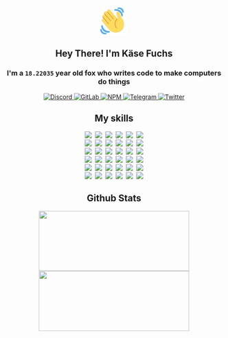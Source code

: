 <div><p align=center><img src=./resources/images/wave.gif width=64px height=64px></p><h2 align=center>Hey There! I'm Käse Fuchs</h2><h3 align=center>I'm a <code>18.22035</code> year old fox who writes code to make computers do things</h3><p align=center><a href=https://discord.com/users/507526681125322772><img alt=Discord src="https://img.shields.io/badge/Discord-5865F2?logo=discord&logoColor=white&style=flat-square#94032a13af310a99a2b3c26af4c0ab7f"> </a><a href=https://gitlab.com/kasefuchs><img alt=GitLab src="https://img.shields.io/badge/GitLab-330F63?logo=gitlab&logoColor=white&style=flat-square#94032a13af310a99a2b3c26af4c0ab7f"> </a><a href=https://npmjs.com/~kasefuchs><img alt=NPM src="https://img.shields.io/badge/NPM-CB3837?logo=npm&logoColor=white&style=flat-square#94032a13af310a99a2b3c26af4c0ab7f"> </a><a href=https://t.me/kasefuchs><img alt=Telegram src="https://img.shields.io/badge/Telegram-2CA5E0?logo=telegram&logoColor=white&style=flat-square#94032a13af310a99a2b3c26af4c0ab7f"> </a><a href=https://twitter.com/kasefuchs><img alt=Twitter src="https://img.shields.io/badge/Twitter-1DA1F2?logo=twitter&logoColor=white&style=flat-square#94032a13af310a99a2b3c26af4c0ab7f"></a></p><h2 align=center>My skills</h2><p align=center><a href=https://aws.amazon.com/ ><picture><source srcset="https://skillicons.dev/icons?i=aws&theme=dark#94032a13af310a99a2b3c26af4c0ab7f" media="(prefers-color-scheme: dark)"><source srcset="https://skillicons.dev/icons?i=aws&theme=light#94032a13af310a99a2b3c26af4c0ab7f" media="(prefers-color-scheme: light), (prefers-color-scheme: no-preference)"><img src="https://skillicons.dev/icons?i=aws&theme=light#94032a13af310a99a2b3c26af4c0ab7f"></picture></a>&nbsp;&nbsp;<a href=https://en.wikipedia.org/wiki/Bash_(Unix_shell)><picture><source srcset="https://skillicons.dev/icons?i=bash&theme=dark#94032a13af310a99a2b3c26af4c0ab7f" media="(prefers-color-scheme: dark)"><source srcset="https://skillicons.dev/icons?i=bash&theme=light#94032a13af310a99a2b3c26af4c0ab7f" media="(prefers-color-scheme: light), (prefers-color-scheme: no-preference)"><img src="https://skillicons.dev/icons?i=bash&theme=light#94032a13af310a99a2b3c26af4c0ab7f"></picture></a>&nbsp;&nbsp;<a href=https://discord.com/developers/docs><picture><source srcset="https://skillicons.dev/icons?i=bots&theme=dark#94032a13af310a99a2b3c26af4c0ab7f" media="(prefers-color-scheme: dark)"><source srcset="https://skillicons.dev/icons?i=bots&theme=light#94032a13af310a99a2b3c26af4c0ab7f" media="(prefers-color-scheme: light), (prefers-color-scheme: no-preference)"><img src="https://skillicons.dev/icons?i=bots&theme=light#94032a13af310a99a2b3c26af4c0ab7f"></picture></a>&nbsp;&nbsp;<a href=https://www.cloudflare.com/ ><picture><source srcset="https://skillicons.dev/icons?i=cloudflare&theme=dark#94032a13af310a99a2b3c26af4c0ab7f" media="(prefers-color-scheme: dark)"><source srcset="https://skillicons.dev/icons?i=cloudflare&theme=light#94032a13af310a99a2b3c26af4c0ab7f" media="(prefers-color-scheme: light), (prefers-color-scheme: no-preference)"><img src="https://skillicons.dev/icons?i=cloudflare&theme=light#94032a13af310a99a2b3c26af4c0ab7f"></picture></a>&nbsp;&nbsp;<a href=https://en.wikipedia.org/wiki/CSS><picture><source srcset="https://skillicons.dev/icons?i=css&theme=dark#94032a13af310a99a2b3c26af4c0ab7f" media="(prefers-color-scheme: dark)"><source srcset="https://skillicons.dev/icons?i=css&theme=light#94032a13af310a99a2b3c26af4c0ab7f" media="(prefers-color-scheme: light), (prefers-color-scheme: no-preference)"><img src="https://skillicons.dev/icons?i=css&theme=light#94032a13af310a99a2b3c26af4c0ab7f"></picture></a>&nbsp;&nbsp;<a href=https://www.docker.com/ ><picture><source srcset="https://skillicons.dev/icons?i=docker&theme=dark#94032a13af310a99a2b3c26af4c0ab7f" media="(prefers-color-scheme: dark)"><source srcset="https://skillicons.dev/icons?i=docker&theme=light#94032a13af310a99a2b3c26af4c0ab7f" media="(prefers-color-scheme: light), (prefers-color-scheme: no-preference)"><img src="https://skillicons.dev/icons?i=docker&theme=light#94032a13af310a99a2b3c26af4c0ab7f"></picture></a><br><a href=https://www.electronjs.org/ ><picture><source srcset="https://skillicons.dev/icons?i=electron&theme=dark#94032a13af310a99a2b3c26af4c0ab7f" media="(prefers-color-scheme: dark)"><source srcset="https://skillicons.dev/icons?i=electron&theme=light#94032a13af310a99a2b3c26af4c0ab7f" media="(prefers-color-scheme: light), (prefers-color-scheme: no-preference)"><img src="https://skillicons.dev/icons?i=electron&theme=light#94032a13af310a99a2b3c26af4c0ab7f"></picture></a>&nbsp;&nbsp;<a href=https://expressjs.com/ ><picture><source srcset="https://skillicons.dev/icons?i=express&theme=dark#94032a13af310a99a2b3c26af4c0ab7f" media="(prefers-color-scheme: dark)"><source srcset="https://skillicons.dev/icons?i=express&theme=light#94032a13af310a99a2b3c26af4c0ab7f" media="(prefers-color-scheme: light), (prefers-color-scheme: no-preference)"><img src="https://skillicons.dev/icons?i=express&theme=light#94032a13af310a99a2b3c26af4c0ab7f"></picture></a>&nbsp;&nbsp;<a href=https://www.figma.com/ ><picture><source srcset="https://skillicons.dev/icons?i=figma&theme=dark#94032a13af310a99a2b3c26af4c0ab7f" media="(prefers-color-scheme: dark)"><source srcset="https://skillicons.dev/icons?i=figma&theme=light#94032a13af310a99a2b3c26af4c0ab7f" media="(prefers-color-scheme: light), (prefers-color-scheme: no-preference)"><img src="https://skillicons.dev/icons?i=figma&theme=light#94032a13af310a99a2b3c26af4c0ab7f"></picture></a>&nbsp;&nbsp;<a href=https://firebase.google.com/ ><picture><source srcset="https://skillicons.dev/icons?i=firebase&theme=dark#94032a13af310a99a2b3c26af4c0ab7f" media="(prefers-color-scheme: dark)"><source srcset="https://skillicons.dev/icons?i=firebase&theme=light#94032a13af310a99a2b3c26af4c0ab7f" media="(prefers-color-scheme: light), (prefers-color-scheme: no-preference)"><img src="https://skillicons.dev/icons?i=firebase&theme=light#94032a13af310a99a2b3c26af4c0ab7f"></picture></a>&nbsp;&nbsp;<a href=https://flask.palletsprojects.com/ ><picture><source srcset="https://skillicons.dev/icons?i=flask&theme=dark#94032a13af310a99a2b3c26af4c0ab7f" media="(prefers-color-scheme: dark)"><source srcset="https://skillicons.dev/icons?i=flask&theme=light#94032a13af310a99a2b3c26af4c0ab7f" media="(prefers-color-scheme: light), (prefers-color-scheme: no-preference)"><img src="https://skillicons.dev/icons?i=flask&theme=light#94032a13af310a99a2b3c26af4c0ab7f"></picture></a>&nbsp;&nbsp;<a href=https://cloud.google.com/ ><picture><source srcset="https://skillicons.dev/icons?i=gcp&theme=dark#94032a13af310a99a2b3c26af4c0ab7f" media="(prefers-color-scheme: dark)"><source srcset="https://skillicons.dev/icons?i=gcp&theme=light#94032a13af310a99a2b3c26af4c0ab7f" media="(prefers-color-scheme: light), (prefers-color-scheme: no-preference)"><img src="https://skillicons.dev/icons?i=gcp&theme=light#94032a13af310a99a2b3c26af4c0ab7f"></picture></a><br><a href=https://git-scm.com/ ><picture><source srcset="https://skillicons.dev/icons?i=git&theme=dark#94032a13af310a99a2b3c26af4c0ab7f" media="(prefers-color-scheme: dark)"><source srcset="https://skillicons.dev/icons?i=git&theme=light#94032a13af310a99a2b3c26af4c0ab7f" media="(prefers-color-scheme: light), (prefers-color-scheme: no-preference)"><img src="https://skillicons.dev/icons?i=git&theme=light#94032a13af310a99a2b3c26af4c0ab7f"></picture></a>&nbsp;&nbsp;<a href=https://github.com/ ><picture><source srcset="https://skillicons.dev/icons?i=github&theme=dark#94032a13af310a99a2b3c26af4c0ab7f" media="(prefers-color-scheme: dark)"><source srcset="https://skillicons.dev/icons?i=github&theme=light#94032a13af310a99a2b3c26af4c0ab7f" media="(prefers-color-scheme: light), (prefers-color-scheme: no-preference)"><img src="https://skillicons.dev/icons?i=github&theme=light#94032a13af310a99a2b3c26af4c0ab7f"></picture></a>&nbsp;&nbsp;<a href=https://gitlab.com/ ><picture><source srcset="https://skillicons.dev/icons?i=gitlab&theme=dark#94032a13af310a99a2b3c26af4c0ab7f" media="(prefers-color-scheme: dark)"><source srcset="https://skillicons.dev/icons?i=gitlab&theme=light#94032a13af310a99a2b3c26af4c0ab7f" media="(prefers-color-scheme: light), (prefers-color-scheme: no-preference)"><img src="https://skillicons.dev/icons?i=gitlab&theme=light#94032a13af310a99a2b3c26af4c0ab7f"></picture></a>&nbsp;&nbsp;<a href=https://www.heroku.com/ ><picture><source srcset="https://skillicons.dev/icons?i=heroku&theme=dark#94032a13af310a99a2b3c26af4c0ab7f" media="(prefers-color-scheme: dark)"><source srcset="https://skillicons.dev/icons?i=heroku&theme=light#94032a13af310a99a2b3c26af4c0ab7f" media="(prefers-color-scheme: light), (prefers-color-scheme: no-preference)"><img src="https://skillicons.dev/icons?i=heroku&theme=light#94032a13af310a99a2b3c26af4c0ab7f"></picture></a>&nbsp;&nbsp;<a href=https://en.wikipedia.org/wiki/HTML><picture><source srcset="https://skillicons.dev/icons?i=html&theme=dark#94032a13af310a99a2b3c26af4c0ab7f" media="(prefers-color-scheme: dark)"><source srcset="https://skillicons.dev/icons?i=html&theme=light#94032a13af310a99a2b3c26af4c0ab7f" media="(prefers-color-scheme: light), (prefers-color-scheme: no-preference)"><img src="https://skillicons.dev/icons?i=html&theme=light#94032a13af310a99a2b3c26af4c0ab7f"></picture></a>&nbsp;&nbsp;<a href=https://en.wikipedia.org/wiki/JavaScript><picture><source srcset="https://skillicons.dev/icons?i=js&theme=dark#94032a13af310a99a2b3c26af4c0ab7f" media="(prefers-color-scheme: dark)"><source srcset="https://skillicons.dev/icons?i=js&theme=light#94032a13af310a99a2b3c26af4c0ab7f" media="(prefers-color-scheme: light), (prefers-color-scheme: no-preference)"><img src="https://skillicons.dev/icons?i=js&theme=light#94032a13af310a99a2b3c26af4c0ab7f"></picture></a><br><a href=https://en.wikipedia.org/wiki/Linux><picture><source srcset="https://skillicons.dev/icons?i=linux&theme=dark#94032a13af310a99a2b3c26af4c0ab7f" media="(prefers-color-scheme: dark)"><source srcset="https://skillicons.dev/icons?i=linux&theme=light#94032a13af310a99a2b3c26af4c0ab7f" media="(prefers-color-scheme: light), (prefers-color-scheme: no-preference)"><img src="https://skillicons.dev/icons?i=linux&theme=light#94032a13af310a99a2b3c26af4c0ab7f"></picture></a>&nbsp;&nbsp;<a href=https://mui.com/ ><picture><source srcset="https://skillicons.dev/icons?i=materialui&theme=dark#94032a13af310a99a2b3c26af4c0ab7f" media="(prefers-color-scheme: dark)"><source srcset="https://skillicons.dev/icons?i=materialui&theme=light#94032a13af310a99a2b3c26af4c0ab7f" media="(prefers-color-scheme: light), (prefers-color-scheme: no-preference)"><img src="https://skillicons.dev/icons?i=materialui&theme=light#94032a13af310a99a2b3c26af4c0ab7f"></picture></a>&nbsp;&nbsp;<a href=https://en.wikipedia.org/wiki/Markdown><picture><source srcset="https://skillicons.dev/icons?i=md&theme=dark#94032a13af310a99a2b3c26af4c0ab7f" media="(prefers-color-scheme: dark)"><source srcset="https://skillicons.dev/icons?i=md&theme=light#94032a13af310a99a2b3c26af4c0ab7f" media="(prefers-color-scheme: light), (prefers-color-scheme: no-preference)"><img src="https://skillicons.dev/icons?i=md&theme=light#94032a13af310a99a2b3c26af4c0ab7f"></picture></a>&nbsp;&nbsp;<a href=https://www.mongodb.com/ ><picture><source srcset="https://skillicons.dev/icons?i=mongodb&theme=dark#94032a13af310a99a2b3c26af4c0ab7f" media="(prefers-color-scheme: dark)"><source srcset="https://skillicons.dev/icons?i=mongodb&theme=light#94032a13af310a99a2b3c26af4c0ab7f" media="(prefers-color-scheme: light), (prefers-color-scheme: no-preference)"><img src="https://skillicons.dev/icons?i=mongodb&theme=light#94032a13af310a99a2b3c26af4c0ab7f"></picture></a>&nbsp;&nbsp;<a href=https://www.mysql.com/ ><picture><source srcset="https://skillicons.dev/icons?i=mysql&theme=dark#94032a13af310a99a2b3c26af4c0ab7f" media="(prefers-color-scheme: dark)"><source srcset="https://skillicons.dev/icons?i=mysql&theme=light#94032a13af310a99a2b3c26af4c0ab7f" media="(prefers-color-scheme: light), (prefers-color-scheme: no-preference)"><img src="https://skillicons.dev/icons?i=mysql&theme=light#94032a13af310a99a2b3c26af4c0ab7f"></picture></a>&nbsp;&nbsp;<a href=https://nextjs.org/ ><picture><source srcset="https://skillicons.dev/icons?i=nextjs&theme=dark#94032a13af310a99a2b3c26af4c0ab7f" media="(prefers-color-scheme: dark)"><source srcset="https://skillicons.dev/icons?i=nextjs&theme=light#94032a13af310a99a2b3c26af4c0ab7f" media="(prefers-color-scheme: light), (prefers-color-scheme: no-preference)"><img src="https://skillicons.dev/icons?i=nextjs&theme=light#94032a13af310a99a2b3c26af4c0ab7f"></picture></a><br><a href=https://nodejs.org/en/ ><picture><source srcset="https://skillicons.dev/icons?i=nodejs&theme=dark#94032a13af310a99a2b3c26af4c0ab7f" media="(prefers-color-scheme: dark)"><source srcset="https://skillicons.dev/icons?i=nodejs&theme=light#94032a13af310a99a2b3c26af4c0ab7f" media="(prefers-color-scheme: light), (prefers-color-scheme: no-preference)"><img src="https://skillicons.dev/icons?i=nodejs&theme=light#94032a13af310a99a2b3c26af4c0ab7f"></picture></a>&nbsp;&nbsp;<a href=https://www.postgresql.org/ ><picture><source srcset="https://skillicons.dev/icons?i=postgres&theme=dark#94032a13af310a99a2b3c26af4c0ab7f" media="(prefers-color-scheme: dark)"><source srcset="https://skillicons.dev/icons?i=postgres&theme=light#94032a13af310a99a2b3c26af4c0ab7f" media="(prefers-color-scheme: light), (prefers-color-scheme: no-preference)"><img src="https://skillicons.dev/icons?i=postgres&theme=light#94032a13af310a99a2b3c26af4c0ab7f"></picture></a>&nbsp;&nbsp;<a href=https://learn.microsoft.com/en-us/powershell/ ><picture><source srcset="https://skillicons.dev/icons?i=powershell&theme=dark#94032a13af310a99a2b3c26af4c0ab7f" media="(prefers-color-scheme: dark)"><source srcset="https://skillicons.dev/icons?i=powershell&theme=light#94032a13af310a99a2b3c26af4c0ab7f" media="(prefers-color-scheme: light), (prefers-color-scheme: no-preference)"><img src="https://skillicons.dev/icons?i=powershell&theme=light#94032a13af310a99a2b3c26af4c0ab7f"></picture></a>&nbsp;&nbsp;<a href=https://www.python.org/ ><picture><source srcset="https://skillicons.dev/icons?i=py&theme=dark#94032a13af310a99a2b3c26af4c0ab7f" media="(prefers-color-scheme: dark)"><source srcset="https://skillicons.dev/icons?i=py&theme=light#94032a13af310a99a2b3c26af4c0ab7f" media="(prefers-color-scheme: light), (prefers-color-scheme: no-preference)"><img src="https://skillicons.dev/icons?i=py&theme=light#94032a13af310a99a2b3c26af4c0ab7f"></picture></a>&nbsp;&nbsp;<a href=https://www.raspberrypi.org/ ><picture><source srcset="https://skillicons.dev/icons?i=raspberrypi&theme=dark#94032a13af310a99a2b3c26af4c0ab7f" media="(prefers-color-scheme: dark)"><source srcset="https://skillicons.dev/icons?i=raspberrypi&theme=light#94032a13af310a99a2b3c26af4c0ab7f" media="(prefers-color-scheme: light), (prefers-color-scheme: no-preference)"><img src="https://skillicons.dev/icons?i=raspberrypi&theme=light#94032a13af310a99a2b3c26af4c0ab7f"></picture></a>&nbsp;&nbsp;<a href=https://reactjs.org/ ><picture><source srcset="https://skillicons.dev/icons?i=react&theme=dark#94032a13af310a99a2b3c26af4c0ab7f" media="(prefers-color-scheme: dark)"><source srcset="https://skillicons.dev/icons?i=react&theme=light#94032a13af310a99a2b3c26af4c0ab7f" media="(prefers-color-scheme: light), (prefers-color-scheme: no-preference)"><img src="https://skillicons.dev/icons?i=react&theme=light#94032a13af310a99a2b3c26af4c0ab7f"></picture></a><br><a href=https://redux.js.org/ ><picture><source srcset="https://skillicons.dev/icons?i=redux&theme=dark#94032a13af310a99a2b3c26af4c0ab7f" media="(prefers-color-scheme: dark)"><source srcset="https://skillicons.dev/icons?i=redux&theme=light#94032a13af310a99a2b3c26af4c0ab7f" media="(prefers-color-scheme: light), (prefers-color-scheme: no-preference)"><img src="https://skillicons.dev/icons?i=redux&theme=light#94032a13af310a99a2b3c26af4c0ab7f"></picture></a>&nbsp;&nbsp;<a href=https://en.wikipedia.org/wiki/Regular_expression><picture><source srcset="https://skillicons.dev/icons?i=regex&theme=dark#94032a13af310a99a2b3c26af4c0ab7f" media="(prefers-color-scheme: dark)"><source srcset="https://skillicons.dev/icons?i=regex&theme=light#94032a13af310a99a2b3c26af4c0ab7f" media="(prefers-color-scheme: light), (prefers-color-scheme: no-preference)"><img src="https://skillicons.dev/icons?i=regex&theme=light#94032a13af310a99a2b3c26af4c0ab7f"></picture></a>&nbsp;&nbsp;<a href=https://en.wikipedia.org/wiki/Sass_(stylesheet_language)><picture><source srcset="https://skillicons.dev/icons?i=sass&theme=dark#94032a13af310a99a2b3c26af4c0ab7f" media="(prefers-color-scheme: dark)"><source srcset="https://skillicons.dev/icons?i=sass&theme=light#94032a13af310a99a2b3c26af4c0ab7f" media="(prefers-color-scheme: light), (prefers-color-scheme: no-preference)"><img src="https://skillicons.dev/icons?i=sass&theme=light#94032a13af310a99a2b3c26af4c0ab7f"></picture></a>&nbsp;&nbsp;<a href=https://www.typescriptlang.org/ ><picture><source srcset="https://skillicons.dev/icons?i=ts&theme=dark#94032a13af310a99a2b3c26af4c0ab7f" media="(prefers-color-scheme: dark)"><source srcset="https://skillicons.dev/icons?i=ts&theme=light#94032a13af310a99a2b3c26af4c0ab7f" media="(prefers-color-scheme: light), (prefers-color-scheme: no-preference)"><img src="https://skillicons.dev/icons?i=ts&theme=light#94032a13af310a99a2b3c26af4c0ab7f"></picture></a>&nbsp;&nbsp;<a href=https://unity.com/ ><picture><source srcset="https://skillicons.dev/icons?i=unity&theme=dark#94032a13af310a99a2b3c26af4c0ab7f" media="(prefers-color-scheme: dark)"><source srcset="https://skillicons.dev/icons?i=unity&theme=light#94032a13af310a99a2b3c26af4c0ab7f" media="(prefers-color-scheme: light), (prefers-color-scheme: no-preference)"><img src="https://skillicons.dev/icons?i=unity&theme=light#94032a13af310a99a2b3c26af4c0ab7f"></picture></a>&nbsp;&nbsp;<a href=https://workers.cloudflare.com/ ><picture><source srcset="https://skillicons.dev/icons?i=workers&theme=dark#94032a13af310a99a2b3c26af4c0ab7f" media="(prefers-color-scheme: dark)"><source srcset="https://skillicons.dev/icons?i=workers&theme=light#94032a13af310a99a2b3c26af4c0ab7f" media="(prefers-color-scheme: light), (prefers-color-scheme: no-preference)"><img src="https://skillicons.dev/icons?i=workers&theme=light#94032a13af310a99a2b3c26af4c0ab7f"></picture></a><br></p><h2 align=center>Github Stats</h2><p align=center><picture><source srcset="https://github-readme-stats-kasefuchs.vercel.app/api/?count_private=true&hide_border=true&hide_rank=true&line_height=20&hide_title=true&username=Kasefuchs&theme=dark#94032a13af310a99a2b3c26af4c0ab7f" media="(prefers-color-scheme: dark)"><source srcset="https://github-readme-stats-kasefuchs.vercel.app/api/?count_private=true&hide_border=true&hide_rank=true&line_height=20&hide_title=true&username=Kasefuchs&theme=light#94032a13af310a99a2b3c26af4c0ab7f" media="(prefers-color-scheme: light), (prefers-color-scheme: no-preference)"><img align=middle width=350 height=140 src="https://github-readme-stats-kasefuchs.vercel.app/api/?count_private=true&hide_border=true&hide_rank=true&line_height=20&hide_title=true&username=Kasefuchs&theme=light#94032a13af310a99a2b3c26af4c0ab7f"></picture><picture><source srcset="https://github-readme-stats-kasefuchs.vercel.app/api/top-langs/?count_private=true&hide_border=true&layout=compact&username=Kasefuchs&theme=dark#94032a13af310a99a2b3c26af4c0ab7f" media="(prefers-color-scheme: dark)"><source srcset="https://github-readme-stats-kasefuchs.vercel.app/api/top-langs/?count_private=true&hide_border=true&layout=compact&username=Kasefuchs&theme=light#94032a13af310a99a2b3c26af4c0ab7f" media="(prefers-color-scheme: light), (prefers-color-scheme: no-preference)"><img align=middle width=350 height=140 src="https://github-readme-stats-kasefuchs.vercel.app/api/top-langs/?count_private=true&hide_border=true&layout=compact&username=Kasefuchs&theme=light#94032a13af310a99a2b3c26af4c0ab7f"></picture></p><img src="https://hit.yhype.me/github/profile?user_id=64592097#94032a13af310a99a2b3c26af4c0ab7f" alt=""></div>